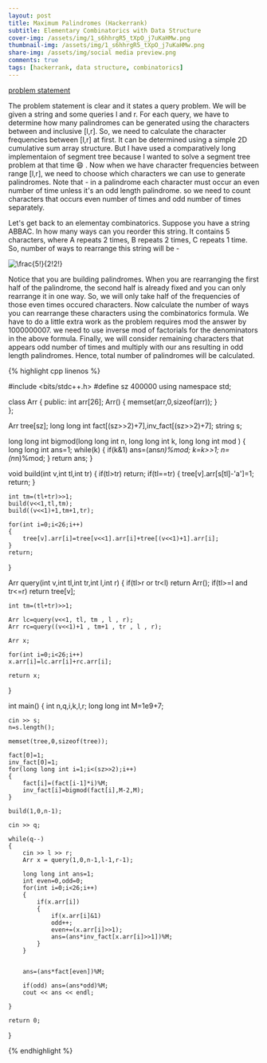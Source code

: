 ```yaml
---
layout: post
title: Maximum Palindromes (Hackerrank)
subtitle: Elementary Combinatorics with Data Structure
cover-img: /assets/img/1_s6hhrgR5_tXpO_j7uKaHMw.png
thumbnail-img: /assets/img/1_s6hhrgR5_tXpO_j7uKaHMw.png
share-img: /assets/img/social media preview.png
comments: true
tags: [hackerrank, data structure, combinatorics]
---
```

<!-- Google Tag Manager (noscript) -->
<noscript><iframe src="https://www.googletagmanager.com/ns.html?id=GTM-KZRMQJ3"
height="0" width="0" style="display:none;visibility:hidden"></iframe></noscript>
<!-- End Google Tag Manager (noscript) -->

[problem statement](https://www.hackerrank.com/challenges/maximum-palindromes/problem)

The problem statement is clear and it states a query problem. We will be given a string and some queries l and r. For each query, we have to determine how many palindromes can be generated using the characters between and inclusive [l,r]. So, we need to calculate the character frequencies between [l,r] at first. It can be determined using a simple 2D cumulative sum array structure. But I have used a comparatively long implementaion of segment tree because I wanted to solve a segment tree problem at that time :smile: . Now when we have character frequencies between range [l,r], we need to choose which characters we can use to generate palindromes. Note that - in a palindrome each character must occur an even number of time unless it's an odd length palindrome. so we need to count characters that occurs even number of times and odd number of times separately.

Let's get back to an elementay combinatorics. Suppose you have a string ABBAC. In how many ways can you reorder this string. It contains 5 characters, where A repeats 2 times, B repeats 2 times, C repeats 1 time. So, number of ways to rearrange this string will be - 

<img src="https://latex.codecogs.com/gif.latex?\frac{5!}{2!2!}" title="\frac{5!}{2!2!}" />

Notice that you are building palindromes. When you are rearranging the first half of the palindrome, the second half is already fixed and you can only rearrange it in one way. So, we will only take half of the frequencies of those even times occured characters. Now calculate the number of ways you can rearrange these characters using the combinatorics formula. We have to do a little extra work as the problem requires mod the answer by 1000000007. we need to use inverse mod of factorials for the denominators in the above formula. Finally, we will consider remaining characters that appears odd number of times and multiply with our ans resulting in odd length palindromes. Hence, total number of palindromes will be calculated.

{% highlight cpp linenos %}

#include <bits/stdc++.h>
#define sz 400000
using namespace std;

class Arr
{
  public:
  int arr[26];
  Arr()
  {
      memset(arr,0,sizeof(arr));
  }  
};

Arr tree[sz];
long long int fact[(sz>>2)+7],inv_fact[(sz>>2)+7];
string s;

long long int bigmod(long long int n, long long int k, long long int mod )
{
    long long int ans=1;
    while(k)
    {
        if(k&1)
            ans=(ans*n)%mod;
        k=k>>1;
        n=(n*n)%mod;
    }
    return ans;
}

void build(int v,int tl,int tr)
{
    if(tl>tr) return;
    if(tl==tr) 
    {
        tree[v].arr[s[tl]-'a']=1;
        return;
    }
    
    int tm=(tl+tr)>>1;
    build(v<<1,tl,tm);
    build((v<<1)+1,tm+1,tr);
    
    for(int i=0;i<26;i++)
    {
        tree[v].arr[i]=tree[v<<1].arr[i]+tree[(v<<1)+1].arr[i];
    }
    return;
}

Arr query(int v,int tl,int tr,int l,int r)
{
    if(tl>r or tr<l) return Arr();
    if(tl>=l and tr<=r) return tree[v];
    
    int tm=(tl+tr)>>1;
    
    Arr lc=query(v<<1, tl, tm , l , r);
    Arr rc=query((v<<1)+1 , tm+1 , tr , l , r);
    
    Arr x;
    
    for(int i=0;i<26;i++)
    x.arr[i]=lc.arr[i]+rc.arr[i];
    
    return x;
}

int main()
{
    int n,q,i,k,l,r;
    long long int M=1e9+7;
    
    cin >> s;
    n=s.length();
    
    memset(tree,0,sizeof(tree));
    
    fact[0]=1;
    inv_fact[0]=1;
    for(long long int i=1;i<(sz>>2);i++)
    {
        fact[i]=(fact[i-1]*i)%M;
        inv_fact[i]=bigmod(fact[i],M-2,M);
    }
    
    build(1,0,n-1);
    
    cin >> q;
    
    while(q--)
    {
        cin >> l >> r;
        Arr x = query(1,0,n-1,l-1,r-1);
        
        long long int ans=1;
        int even=0,odd=0;
        for(int i=0;i<26;i++)
        {
            if(x.arr[i])
            {
                if(x.arr[i]&1)
                odd++;
                even+=(x.arr[i]>>1);
                ans=(ans*inv_fact[x.arr[i]>>1])%M;
            }
        }
        
        
        ans=(ans*fact[even])%M;
        
        if(odd) ans=(ans*odd)%M;
        cout << ans << endl;
        
    }
    
    return 0;
}

{% endhighlight %}
